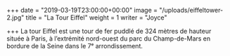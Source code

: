 +++
date = "2019-03-19T23:00:00+00:00"
image = "/uploads/eiffeltower-2.jpg"
title = "La Tour Eiffel"
weight = 1
writer = "Joyce"

+++
La tour Eiffel est une tour de fer puddlé de 324 mètres de hauteur située à Paris, à l’extrémité nord-ouest du parc du Champ-de-Mars en bordure de la Seine dans le 7ᵉ arrondissement.